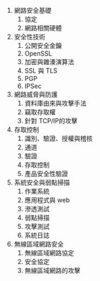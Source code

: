 1. 網路安全基礎
    1. 協定
    2. 網路相關硬體
2. 安全性技術
    1. 公開安全金鑰
    2. OpenSSL
    3. 加密與雜湊演算法
    4. SSL 與 TLS
    5. PGP
    6. IPSec
3. 網路威脅與防護
    1. 資料庫由來與攻擊手法
    2. 竊取存取權
    3. 針對 TCP/IP的攻擊
4. 存取控制
    1. 識別、驗證、授權與稽核
    2. 通道
    3. 驗證
    4. 存取控制
    5. 產品安全性驗證
5. 系統安全與弱點掃描
    1. 作業系統
    2. 應用程式與 web
    3. 滲透測試
    4. 弱點掃描
    5. 攻擊測試
    6. 系統日誌
6. 無線區域網路安全
    1. 無線區域網路協定
    2. 安全協定
    3. 無線區域網路的攻擊
